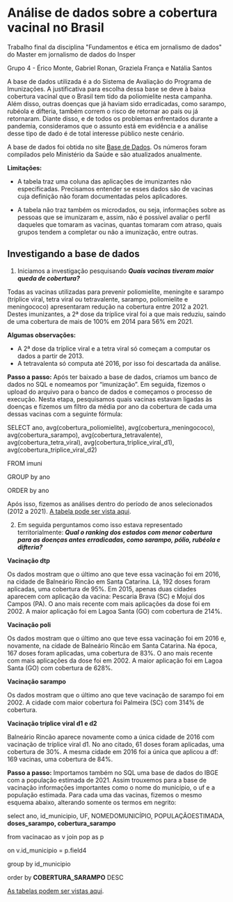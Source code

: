# Análise de dados sobre a cobertura vacinal no Brasil
Trabalho final da disciplina "Fundamentos e ética em jornalismo de dados" do Master em jornalismo de dados do Insper

Grupo 4 - Érico Monte, Gabriel Ronan, Graziela França e Natália Santos

A base de dados utilizada é a do Sistema de Avaliação do Programa de Imunizações. A justificativa para escolha dessa base se deve à baixa cobertura vacinal que o Brasil tem tido da poliomielite nesta campanha. Além disso, outras doenças que já haviam sido erradicadas, como sarampo, rubéola e difteria, também correm o risco de retornar ao país ou já retornaram. Diante disso, e de todos os problemas enfrentados durante a pandemia, consideramos que o assunto está em evidência e a análise desse tipo de dado é de total interesse público neste cenário.

A base de dados foi obtida no site [Base de Dados](https://basedosdados.org/dataset/br-ms-imunizacoes?bdm_table=municipio). Os números foram compilados pelo Ministério da Saúde e são atualizados anualmente.

**Limitações:** 

- A tabela traz uma coluna das aplicações de imunizantes não especificadas. Precisamos entender se esses dados são de vacinas cuja definição não foram documentadas pelos aplicadores.

- A tabela não traz também os microdados, ou seja, informações sobre as pessoas que se imunizaram e, assim, não é possível avaliar o perfil daqueles que tomaram as vacinas, quantas tomaram com atraso, quais grupos tendem a completar ou não a imunização, entre outras.

## Investigando a base de dados

1. Iniciamos a investigação pesquisando ***Quais vacinas tiveram maior queda de cobertura?***

Todas as vacinas utilizadas para prevenir poliomielite, meningite e sarampo (tríplice viral, tetra viral ou tetravalente, sarampo, poliomielite e meningococo) apresentaram redução na cobertura entre 2012 a 2021. Destes imunizantes, a 2ª dose da tríplice viral foi a que mais reduziu, saindo de uma cobertura de mais de 100% em 2014 para 56% em 2021. 

**Algumas observações:**
- A 2ª dose da tríplice viral e a tetra viral só começam a computar os dados a partir de 2013.
- A tetravalenta só computa até 2016, por isso foi descartada da análise. 

**Passo a passo:**
Após ter baixado a base de dados, criamos um banco de dados no SQL e nomeamos por “imunização”. Em seguida, fizemos o upload do arquivo para o banco de dados e começamos o processo de execução. Nesta etapa, pesquisamos quais vacinas estavam ligadas às doenças e fizemos um filtro da média por ano da cobertura de cada uma dessas vacinas com a seguinte fórmula: 

SELECT ano, avg(cobertura_poliomielite), avg(cobertura_meningococo), avg(cobertura_sarampo), avg(cobertura_tetravalente), avg(cobertura_tetra_viral), avg(cobertura_triplice_viral_d1), avg(cobertura_triplice_viral_d2)

FROM imuni

GROUP by ano

ORDER by ano 

Após isso, fizemos as análises dentro do período de anos selecionados (2012 a 2021). [A tabela pode ser vista aqui](https://docs.google.com/spreadsheets/d/1iPHrT-psGWY3QvCFPvf59pLs4HfGTwGLRsLyhpv4arI/edit#gid=180170413).


2. Em seguida perguntamos como isso estava representado territorialmente: ***Qual o ranking dos estados com menor cobertura para as doenças antes erradicadas, como sarampo, pólio, rubéola e difteria?***

**Vacinação dtp**

Os dados mostram que o último ano que teve essa vacinação foi em 2016, na cidade de Balneário Rincão em Santa Catarina. Lá, 192 doses foram aplicadas, uma cobertura de 95%. Em 2015, apenas duas cidades aparecem com aplicação da vacina: Pescaria Brava (SC) e Mojuí dos Campos (PA).
O ano mais recente com mais aplicações da dose foi em 2002. A maior aplicação foi em Lagoa Santa (GO) com cobertura de 214%.

**Vacinação poli**

Os dados mostram que o último ano que teve essa vacinação foi em 2016 e, novamente, na cidade de Balneário Rincão em Santa Catarina. Na época, 167 doses foram aplicadas, uma cobertura de 83%. O ano mais recente com mais aplicações da dose foi em 2002. A maior aplicação foi em Lagoa Santa (GO) com cobertura de 628%.

**Vacinação sarampo**

Os dados mostram que o último ano que teve vacinação de sarampo foi em 2002. A cidade com maior cobertura foi Palmeira (SC) com 314% de cobertura.

**Vacinação tríplice viral d1 e d2**

Balneário Rincão aparece novamente como a única cidade de 2016 com vacinação de tríplice viral d1. No ano citado, 61 doses foram aplicadas, uma cobertura de 30%.
A mesma cidade em 2016 foi a única que aplicou a df: 169 vacinas, uma cobertura de 84%.

**Passo a passo:**
Importamos também no SQL uma base de dados do IBGE com a população estimada de 2021. Assim trouxemos para a base de vacinação informações importantes como o nome do município, o uf e a população estimada.  Para cada uma das vacinas, fizemos o mesmo esquema abaixo, alterando somente os termos em negrito:

select ano, id_municipio, UF, NOMEDOMUNICÍPIO, POPULAÇÃOESTIMADA, **doses_sarampo, cobertura_sarampo**

from vacinacao as v join pop as p

on v.id_municipio = p.field4

group by id_municipio

order by **COBERTURA_SARAMPO** DESC

[As tabelas podem ser vistas aqui](https://docs.google.com/spreadsheets/d/1iPHrT-psGWY3QvCFPvf59pLs4HfGTwGLRsLyhpv4arI/edit#gid=180170413).
